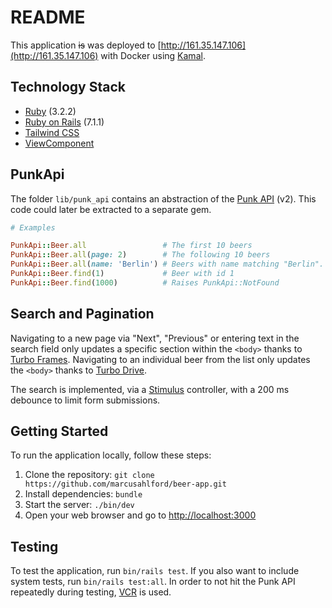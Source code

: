 # README

This application ~~is~~ was deployed to [http://161.35.147.106](http://161.35.147.106) with Docker using [Kamal](https://kamal-deploy.org).

## Technology Stack

- [Ruby](https://www.ruby-lang.org/) (3.2.2)
- [Ruby on Rails](https://rubyonrails.org) (7.1.1)
- [Tailwind CSS](https://tailwindcss.com)
- [ViewComponent](https://viewcomponent.org)

## PunkApi

The folder `lib/punk_api` contains an abstraction of the [Punk API](https://punkapi.com/documentation/v2) (v2). This code could later be extracted to a separate gem.

```ruby
# Examples

PunkApi::Beer.all                 # The first 10 beers
PunkApi::Beer.all(page: 2)        # The following 10 beers
PunkApi::Beer.all(name: 'Berlin') # Beers with name matching "Berlin".
PunkApi::Beer.find(1)             # Beer with id 1
PunkApi::Beer.find(1000)          # Raises PunkApi::NotFound
```

## Search and Pagination

Navigating to a new page via "Next", "Previous" or entering text in the search field only updates a specific section within the `<body>` thanks to [Turbo Frames](https://turbo.hotwired.dev/handbook/frames). Navigating to an individual beer from the list only updates the `<body>` thanks to [Turbo Drive](https://turbo.hotwired.dev/handbook/drive).

The search is implemented, via a [Stimulus](https://stimulus.hotwired.dev/handbook/origin) controller, with a 200 ms debounce to limit form submissions.

## Getting Started

To run the application locally, follow these steps:

1. Clone the repository: `git clone https://github.com/marcusahlford/beer-app.git`
2. Install dependencies: `bundle`
3. Start the server: `./bin/dev`
4. Open your web browser and go to [http://localhost:3000](http://localhost:3000)

## Testing

To test the application, run `bin/rails test`. If you also want to include system tests, run `bin/rails test:all`.
In order to not hit the Punk API repeatedly during testing, [VCR](https://github.com/vcr/vcr) is used.
